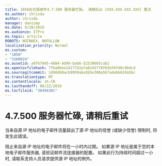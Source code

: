 ```yaml
---
title: 1050反垃圾邮件4.7.500 服务器忙碌。 请稍后从 [XXX.XXX.XXX.XXX] 重试
ms.author: chrisda
author: chrisda
manager: dansimp
ms.date: 9/28/2018
ms.audience: ITPro
ms.topic: article
ROBOTS: NOINDEX, NOFOLLOW
localization_priority: Normal
ms.custom:
- "1050"
- "3100024"
ms.assetid: a97b7845-4884-4d99-bab6-52539603cab2
ms.openlocfilehash: 7f6a8bee1417741e7a8145778f03bf6fd8c9bdcd
ms.sourcegitcommit: 1d98db8acb9959aba3b5e308a567ade6b62da56c
ms.translationtype: MT
ms.contentlocale: zh-CN
ms.lasthandoff: 08/22/2019
ms.locfileid: "36494301"
---
```

# <a name="47500-server-busy-please-try-again-later"></a>4.7.500 服务器忙碌, 请稍后重试

当来自源 IP 地址的电子邮件流量超出了源 IP 地址的信誉 (或缺少信誉) 限制时, 将发生此错误。

阻止来自源 IP 地址的电子邮件将在一小时内过期。 如果源 IP 地址是属于您的本地电子邮件服务器, 请验证邮件流连接器的配置。 如果此行为持续时间超过一小时, 请联系支持人员请求提供源 IP 地址的例外。
